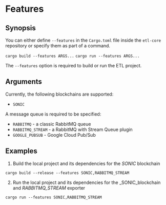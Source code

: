 # Features

## Synopsis

You can either define `--features` in the `Cargo.toml` file inside the `etl-core` repository or specify them as part of a command.

`cargo build --features ARGS...`
`cargo run --features ARGS...`

The `--features` option is required to build or run the ETL project.

## Arguments

Currently, the following blockchains are supported:
- `SONIC`

A message queue is required to be specified:
- `RABBITMQ` - a classic RabbitMQ queue
- `RABBITMQ_STREAM` - a RabbitMQ with Stream Queue plugin
- `GOOGLE_PUBSUB` - Google Cloud Pub/Sub

## Examples

1. Build the local project and its dependencies for the _SONIC_ blockchain
```
cargo build --release --features SONIC,RABBITMQ_STREAM
```

2. Run the local project and its dependencies for the _SONIC_blockchain and _RABBITMQ_STREAM_ exporter
```
cargo run --features SONIC,RABBITMQ_STREAM
```
